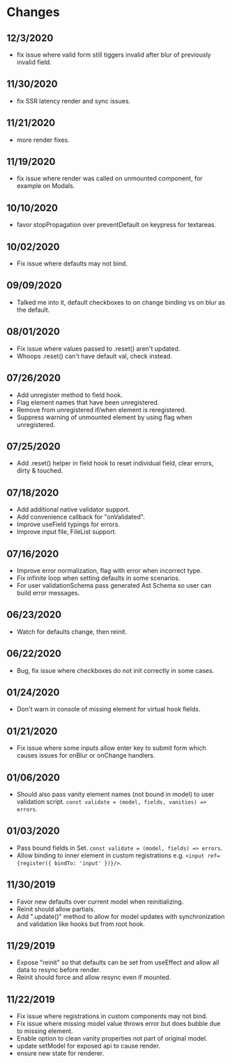 # Changes

## 12/3/2020

- fix issue where valid form still tiggers invalid after blur of previously invalid field.

## 11/30/2020

- fix SSR latency render and sync issues.

## 11/21/2020

- more render fixes.

## 11/19/2020

- fix issue where render was called on unmounted component, for example on Modals.

## 10/10/2020

- favor stopPropagation over preventDefault on keypress for textareas.

## 10/02/2020

- Fix issue where defaults may not bind.

## 09/09/2020

- Talked me into it, default checkboxes to on change binding vs on blur as the default.

## 08/01/2020

- Fix issue where values passed to .reset() aren't updated.
- Whoops .reset() can't have default val, check instead.

## 07/26/2020

- Add unregister method to field hook.
- Flag element names that have been unregistered.
- Remove from unregistered if/when element is reregistered.
- Suppress warning of unmounted element by using flag when unregistered.

## 07/25/2020

- Add .reset() helper in field hook to reset individual field, clear errors, dirty & touched.

## 07/18/2020

- Add additional native validator support.
- Add convenience callback for "onValidated".
- Improve useField typings for errors.
- Improve input file, FileList support.

## 07/16/2020

- Improve error normalization, flag with error when incorrect type.
- Fix infinite loop when setting defaults in some scenarios.
- For user validationSchema pass generated Ast Schema so user can build error messages.

## 06/23/2020

- Watch for defaults change, then reinit.

## 06/22/2020

- Bug, fix issue where checkboxes do not init correctly in some cases.

## 01/24/2020

- Don't warn in console of missing element for virtual hook fields.

## 01/21/2020

- Fix issue where some inputs allow enter key to submit form which causes issues for onBlur or onChange handlers.

## 01/06/2020

- Should also pass vanity element names (not bound in model) to user validation script. `const validate = (model, fields, vanities) => errors`.

## 01/03/2020

- Pass bound fields in Set. `const validate = (model, fields) => errors`.
- Allow binding to inner element in custom registrations e.g. `<input ref={register({ bindTo: 'input' })}/>`.

## 11/30/2019

- Favor new defaults over current model when reinitializing.
- Reinit should allow partials.
- Add ".update()" method to allow for model updates with synchronization and validation like hooks but from root hook.

## 11/29/2019

- Expose "reinit" so that defaults can be set from useEffect and allow all data to resync before render.
- Reinit should force and allow resync even if mounted.

## 11/22/2019

- Fix issue where registrations in custom components may not bind.
- Fix issue where missing model value throws error but does bubble due to missing element.
- Enable option to clean vanity properties not part of original model.
- update setModel for exposed api to cause render.
- ensure new state for renderer.
